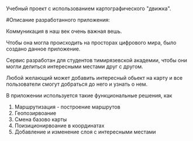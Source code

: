 Учебный проект с использованием картографического "движка".

#Описание разработанного приложения:

Коммуникация в наш век очень важная вешь. 

Чтобы она могла происходить на просторах цифрового мира, было создано данное приложение.

Сервис разработан для студентов тимирязевской академии, чтобы они могли делиться интересными местами друг с другом.

Любой желающий может добавить интересный обьект на карту и все пользователи смогут добраться до него и узнать о нем. 

В приложении используется такие функциональные решения, как 
1. Маршрутизация - построение маршрутов
2. Геопозирвоание
3. Смена базово карты
4. Поизиционирвоание в координатах
5. Добавление и изменение слоя с интересными местами
